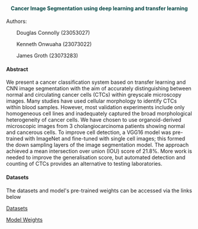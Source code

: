 <div class="alert alert-info" style="color:#004643"><h4><b><center>Cancer Image Segmentation using deep learning and transfer learning</b></h4></div> <a id="eda"></a>
<div>

<p>Authors:</p>
<p>&emsp;&emsp;Douglas Connolly (23053027)</p>
<p>&emsp;&emsp;Kenneth Onwuaha (23073022)</p>
<p>&emsp;&emsp;James Groth (23073283)</p>

#### Abstract

We present a cancer classification system based on transfer learning and CNN image segmentation with the aim of accurately distinguishing between normal and circulating cancer cells (CTCs) within greyscale microscopy images. Many studies have used cellular morphology to identify CTCs within blood samples. However, most validation experiments include only homogeneous cell lines and inadequately captured the broad morphological heterogeneity of cancer cells. We have chosen to use organoid-derived microscopic images from 3 cholangiocarcinoma patients showing normal and cancerous cells. To improve cell detection, a VGG16 model was pre-trained with ImageNet and fine-tuned with single cell images; this formed the down sampling layers of the image segmentation model. The approach achieved a mean intersection over union (IOU) score of 21.8%.  More work is needed to improve the generalisation score, but automated detection and counting of CTCs provides an alternative to testing laboratories.

#### Datasets

The datasets and model's pre-trained weights can be accessed via the links below

[Datasets](https://drive.google.com/drive/folders/1q3ML1yvChhivSs9SgpYjBbPTeOgUI5Xa?usp=drive_link)

[Model Weights](https://drive.google.com/drive/folders/1qazu05_4jbazH3HkKN2ys0dit-lEb8cT?usp=drive_link)